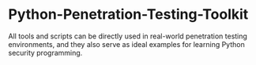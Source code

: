 # Python-Penetration-Testing-Toolkit
All tools and scripts can be directly used in real-world penetration testing environments, and they also serve as ideal examples for learning Python security programming. 
